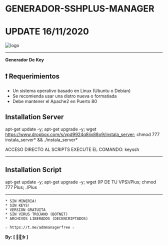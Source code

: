 ﻿# GENERADOR-SSHPLUS-MANAGER
# UPDATE 16/11/2020

![logo](https://github.com/AAAAAEXQOSyIpN2JZ0ehUQ/PROYECTOS_DESCONTINUADOS/blob/master/GENERADOR-SSHPLUS-MANAGER/Imagenes/GENERADOR-SSHPLUS-MANAGER.png)

-------------------------------------------------------------------------------

**Generador De Key**

## :heavy_exclamation_mark: Requerimientos

* Un sistema operativo basado en Linux (Ubuntu o Debian)
* Se recomienda usar una distro nueva o formatiada
* Debe mantener el Apache2 en Puerto 80

## Installation Server

apt-get update -y; apt-get upgrade -y; wget https://www.dropbox.com/s/ypd9924q8iix88o9/instala_server; chmod 777 instala_server* && ./instala_server*

 ACCESO DIRECTO AL SCRIPTS EXECUTE EL COMANDO: keyssh

-------------------------------------------------------------------------------

## Installation Script

apt-get update -y; apt-get upgrade -y; wget (IP DE TU VPS)/Plus; chmod 777 Plus; ./Plus

-------------------------------------------------------------------------------

```
* SIN MINERIA! 
* SIN KEYS! 
* VERSION GRATUITA 
* SIN VIRUS TROJANO (BOTNET) 
* ARCHIVOS LIBERADOS (DECENCRIPTADOS)
```

```
☆ https://t.me/admmanagerfree ☆

```

**By: [  ⃘⃤꙰✰ ]**